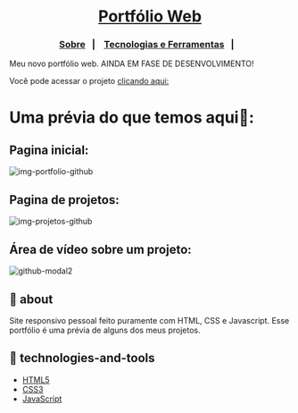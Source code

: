 <h1 align="center"><a href="https://willowy-pika-01d7b7.netlify.app/" target="_blank">Portfólio Web</a></h1>

<h3 align="center">
    <p align="center">
      <a href="#-about">Sobre</a>&nbsp;&nbsp;&nbsp;|&nbsp;&nbsp;&nbsp;
      <a href="#-technologies-and-tools">Tecnologias e Ferramentas</a>&nbsp;&nbsp;&nbsp;|&nbsp;&nbsp;&nbsp;
  </p>
</h3>

Meu novo portfólio web. AINDA EM FASE DE DESENVOLVIMENTO!

Você pode acessar o projeto <a href="https://willowy-pika-01d7b7.netlify.app/" target="_blank">clicando aqui:</a>

<h1>Uma prévia do que temos aqui🙈:</h1>

<h2>Pagina inicial:</h2>

![img-portfolio-github](https://user-images.githubusercontent.com/73480168/201971670-390a34d7-9f3d-4aa8-b27f-87a6d73f811c.png)

<h2>Pagina de projetos:</h2>

![img-projetos-github](https://user-images.githubusercontent.com/73480168/201995123-365261e5-86a8-4788-812b-cf5e82e5d2bc.png)

<h2>Área de vídeo sobre um projeto:</h2>

![github-modal2](https://user-images.githubusercontent.com/73480168/202449623-ced66ac4-b8f4-4d1a-a80f-a79da1bc1675.png)

## 🔖 about

Site responsivo pessoal feito puramente com HTML, CSS e Javascript. Esse portfólio é uma prévia de alguns dos meus projetos.

## 🚀 technologies-and-tools

* [HTML5](https://developer.mozilla.org/en-US/docs/Glossary/HTML5)
* [CSS3](https://developer.mozilla.org/en-US/docs/Web/CSS)
* [JavaScript](https://www.javascript.com/)

